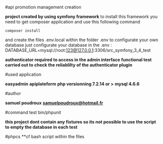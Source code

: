 #api promotion management creation

**project created by using symfony framework** 
to install this framework you need to get composer application and use this following command

    composer install 
    
and create the files .env.local within the folder .env to configurate your own database 
just configurate your database in the .env : DATABASE_URL=mysql://root:123@127.0.0.1:3306/src_symfony_3_4_test

**authenticator required to access in the admin interface**
**functional test carried out to check the reliablilty of the authenticator plugin**

#used application 

**easyadmin**
**apiplateform**
**php versionning 7.2.14 or >**
**mysql 4.6.6**

#author 

**samuel poudroux**
**samuelpoudroux@hotmail.fr**

#command test
 bin/phpunit

 **this project dont contain any fixtures so its not possible to use the script to empty the database in each test**

#phpcs
**cf bash script within the files 